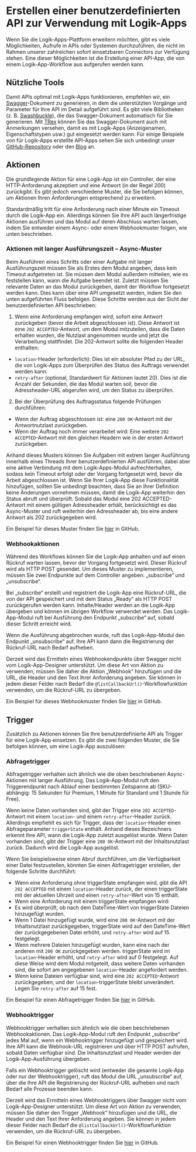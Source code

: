 <properties 
	pageTitle="Erstellen einer API für Logik-Apps" 
	description="Erstellen einer benutzerdefinierten API zur Verwendung mit Logik-Apps" 
	authors="jeffhollan" 
	manager="dwrede" 
	editor="" 
	services="app-service\logic" 
	documentationCenter=""/>

<tags
	ms.service="app-service-logic"
	ms.workload="integration"
	ms.tgt_pltfrm="na"
	ms.devlang="na"	
	ms.topic="article"
	ms.date="04/05/2016"
	ms.author="jehollan"/>
    
# Erstellen einer benutzerdefinierten API zur Verwendung mit Logik-Apps

Wenn Sie die Logik-Apps-Plattform erweitern möchten, gibt es viele Möglichkeiten, Aufrufe in APIs oder Systemen durchzuführen, die nicht im Rahmen unserer zahlreichen sofort einsetzbaren Connectors zur Verfügung stehen. Eine dieser Möglichkeiten ist die Erstellung einer API-App, die von einem Logik-App-Workflow aus aufgerufen werden kann.

## Nützliche Tools

Damit APIs optimal mit Logik-Apps funktionieren, empfehlen wir, ein [Swagger](http://swagger.io)-Dokument zu generieren, in dem die unterstützten Vorgänge und Parameter für Ihre API im Detail aufgeführt sind. Es gibt viele Bibliotheken (z. B. [Swashbuckle](https://github.com/domaindrivendev/Swashbuckle)), die das Swagger-Dokument automatisch für Sie generieren. Mit [TRex](https://github.com/nihaue/TRex) können Sie das Swagger-Dokument auch mit Anmerkungen versehen, damit es mit Logik-Apps (Anzeigenamen, Eigenschaftstypen usw.) gut eingesetzt werden kann. Für einige Beispiele von für Logik-Apps erstellte API-Apps sehen Sie sich unbedingt unser [GitHub-Repository](http://github.com/logicappsio) oder den [Blog](http://aka.ms/logicappsblog) an.

## Aktionen

Die grundlegende Aktion für eine Logik-App ist ein Controller, der eine HTTP-Anforderung akzeptiert und eine Antwort (in der Regel 200) zurückgibt. Es gibt jedoch verschiedene Muster, die Sie befolgen können, um Aktionen Ihren Anforderungen entsprechend zu erweitern.

Standardmäßig tritt für eine Anforderung nach einer Minute ein Timeout durch die Logik-App ein. Allerdings können Sie Ihre API auch längerfristige Aktionen ausführen und das Modul auf deren Abschluss warten lassen, indem Sie entweder einem Async- oder einem Webhookmuster folgen, wie unten beschrieben.

### Aktionen mit langer Ausführungszeit – Async-Muster

Beim Ausführen eines Schritts oder einer Aufgabe mit langer Ausführungszeit müssen Sie als Erstes dem Modul angeben, dass kein Timeout aufgetreten ist. Sie müssen dem Modul außerdem mitteilen, wie es feststellen kann, wann die Aufgabe beendet ist. Zuletzt müssen Sie relevante Daten an das Modul zurückgeben, damit der Workflow fortgesetzt werden kann. Dies kann über eine API umgesetzt werden, indem Sie den unten aufgeführten Fluss befolgen. Diese Schritte werden aus der Sicht der benutzerdefinierten API beschrieben:

1. Wenn eine Anforderung empfangen wird, sofort eine Antwort zurückgeben (bevor die Arbeit abgeschlossen ist). Diese Antwort ist eine `202 ACCEPTED`-Antwort, um dem Modul mitzuteilen, dass die Daten erhalten wurden, die Nutzlast angenommen wurde und jetzt die Verarbeitung stattfindet. Die 202-Antwort sollte die folgenden Header enthalten: 
 * `location`-Header (erforderlich): Dies ist ein absoluter Pfad zu der URL, die von Logik-Apps zum Überprüfen des Status des Auftrags verwendet werden kann.
 * `retry-after` (optional, Standardwert für Aktionen lautet 20). Dies ist die Anzahl der Sekunden, die das Modul warten soll, bevor die Adressheader-URL abgerufen wird, um den Status zu überprüfen.

2. Bei der Überprüfung des Auftragsstatus folgende Prüfungen durchführen: 
 * Wenn der Auftrag abgeschlossen ist: eine `200 OK`-Antwort mit der Antwortnutzlast zurückgeben.
 * Wenn der Auftrag noch immer verarbeitet wird: Eine weitere `202 ACCEPTED`-Antwort mit den gleichen Headern wie in der ersten Antwort zurückgeben.

Anhand dieses Musters können Sie Aufgaben mit extrem langer Ausführung innerhalb eines Threads Ihrer benutzerdefinierten API ausführen, dabei aber eine aktive Verbindung mit dem Logik-Apps-Modul aufrechterhalten, sodass kein Timeout erfolgt oder der Vorgang fortgesetzt wird, bevor die Arbeit abgeschlossen ist. Wenn Sie Ihrer Logik-App diese Funktionalität hinzufügen, sollten Sie unbedingt beachten, dass Sie an Ihrer Definition keine Änderungen vornehmen müssen, damit die Logik-App weiterhin den Status abruft und überprüft. Sobald das Modul eine 202 ACCEPTED-Antwort mit einem gültigen Adressheader erhält, berücksichtigt es das Async-Muster und ruft weiterhin den Adressheader ab, bis eine andere Antwort als 202 zurückgegeben wird.

Ein Beispiel für dieses Muster finden Sie [hier](https://github.com/jeffhollan/LogicAppsAsyncResponseSample) in GitHub.

### Webhookaktionen

Während des Workflows können Sie die Logik-App anhalten und auf einen Rückruf warten lassen, bevor der Vorgang fortgesetzt wird. Dieser Rückruf wird als HTTP POST gesendet. Um dieses Muster zu implementieren, müssen Sie zwei Endpunkte auf dem Controller angeben: „subscribe“ und „unsubscribe“.

Bei „subscribe“ erstellt und registriert die Logik-App eine Rückruf-URL, die von der API gespeichert und mit dem Status „Ready“ als HTTP POST zurückgerufen werden kann. Inhalte/Header werden an die Logik-App übergeben und können im übrigen Workflow verwendet werden. Das Logik-App-Modul ruft bei Ausführung den Endpunkt „subscribe“ auf, sobald dieser Schritt erreicht wird.

Wenn die Ausführung abgebrochen wurde, ruft das Logik-App-Modul den Endpunkt „unsubscribe“ auf. Ihre API kann dann die Registrierung der Rückruf-URL nach Bedarf aufheben.

Derzeit wird das Ermitteln eines Webhookendpunkts über Swagger nicht vom Logik-App-Designer unterstützt. Um diese Art von Aktion zu verwenden, müssen Sie daher die Aktion „Webhook“ hinzufügen und die URL, die Header und den Text Ihrer Anforderung angeben. Sie können in jedem dieser Felder nach Bedarf die `@listCallbackUrl()`-Workflowfunktion verwenden, um die Rückruf-URL zu übergeben.

Ein Beispiel für dieses Webhookmuster finden Sie [hier](https://github.com/jeffhollan/LogicAppTriggersExample/blob/master/LogicAppTriggers/Controllers/WebhookTriggerController.cs) in GitHub.

## Trigger

Zusätzlich zu Aktionen können Sie Ihre benutzerdefinierte API als Trigger für eine Logik-App einsetzen. Es gibt die zwei folgenden Muster, die Sie befolgen können, um eine Logik-App auszulösen:

### Abfragetrigger

Abfragetrigger verhalten sich ähnlich wie die oben beschriebenen Async-Aktionen mit langer Ausführung. Das Logik-App-Modul ruft den Triggerendpunkt nach Ablauf einer bestimmten Zeitspanne ab (SKU-abhängig: 15 Sekunden für Premium, 1 Minute für Standard und 1 Stunde für Free).

Wenn keine Daten vorhanden sind, gibt der Trigger eine `202 ACCEPTED`-Antwort mit einem `location`- und einem `retry-after`-Header zurück. Allerdings empfiehlt es sich für Trigger, dass der `location`-Header einen Abfrageparameter `triggerState` enthält. Anhand dieses Bezeichners erkennt Ihre API, wann die Logik-App zuletzt ausgelöst wurde. Wenn Daten vorhanden sind, gibt der Trigger eine `200 OK`-Antwort mit der Inhaltsnutzlast zurück. Dadurch wird die Logik-App ausgelöst.

Wenn Sie beispielsweise einen Abruf durchführen, um die Verfügbarkeit einer Datei festzustellen, könnten Sie einen Abfragetrigger erstellen, der folgende Schritte durchführt:

* Wenn eine Anforderung ohne triggerState empfangen wird, gibt die API `202 ACCEPTED` mit einem `location`-Header zurück, der einen triggerState mit der aktuellen Uhrzeit und einen `retry-after`-Wert von 15 enthält.
* Wenn eine Anforderung mit einem triggerState empfangen wird:
 * Es wird überprüft, ob nach dem DateTime-Wert von triggerState Dateien hinzugefügt wurden. 
  * Wenn 1 Datei hinzugefügt wurde, wird eine `200 OK`-Antwort mit der Inhaltsnutzlast zurückgegeben, triggerState wird auf den DateTime-Wert der zurückgegebenen Datei erhöht, und `retry-after` wird auf 15 festgelegt.
  * Wenn mehrere Dateien hinzugefügt wurden, kann eine nach der anderen mit `200 OK` zurückgegeben werden. triggerState wird im `location`-Header erhöht, und `retry-after` wird auf 0 festgelegt. Auf diese Weise wird dem Modul mitgeteilt, dass weitere Daten vorhanden sind, die sofort am angegebenen `location`-Header angefordert werden.
  * Wenn keine Dateien verfügbar sind, wird eine `202 ACCEPTED`-Antwort zurückgegeben, und der `location`-triggerState bleibt unverändert. Legen Sie `retry-after` auf 15 fest.

Ein Beispiel für einen Abfragetrigger finden Sie [hier](https://github.com/jeffhollan/LogicAppTriggersExample/tree/master/LogicAppTriggers) in GitHub.

### Webhooktrigger

Webhooktrigger verhalten sich ähnlich wie die oben beschriebenen Webhookaktionen. Das Logik-App-Modul ruft den Endpunkt „subscribe“ jedes Mal auf, wenn ein Webhooktrigger hinzugefügt und gespeichert wird. Ihre API kann die Webhook-URL registrieren und über HTTP POST aufrufen, sobald Daten verfügbar sind. Die Inhaltsnutzlast und Header werden der Logik-App-Ausführung übergeben.

Falls ein Webhooktrigger gelöscht wird (entweder die gesamte Logik-App oder nur der Webhooktrigger), ruft das Modul die URL „unsubscribe“ auf, über die Ihre API die Registrierung der Rückruf-URL aufheben und nach Bedarf alle Prozesse beenden kann.

Derzeit wird das Ermitteln eines Webhooktriggers über Swagger nicht vom Logik-App-Designer unterstützt. Um diese Art von Aktion zu verwenden, müssen Sie daher den Trigger „Webhook“ hinzufügen und die URL, die Header und den Text Ihrer Anforderung angeben. Sie können in jedem dieser Felder nach Bedarf die `@listCallbackUrl()`-Workflowfunktion verwenden, um die Rückruf-URL zu übergeben.

Ein Beispiel für einen Webhooktrigger finden Sie [hier](https://github.com/jeffhollan/LogicAppTriggersExample/tree/master/LogicAppTriggers) in GitHub.

<!---HONumber=AcomDC_0518_2016-->